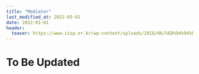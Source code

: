 ```yaml
---
title: "Mediator"
last_modified_at: 2022-03-01
date: 2022-01-01
header:
  teaser: https://www.cisp.or.kr/wp-content/uploads/2018/06/%EB%94%94%EC%9E%90%EC%9D%B8%ED%8C%A8%ED%84%B4.png
---
```


# To Be Updated
